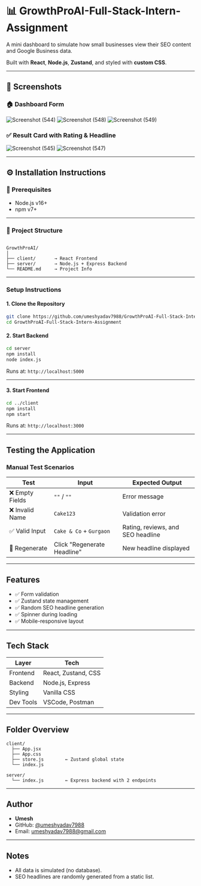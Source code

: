 # 📊 GrowthProAI-Full-Stack-Intern-Assignment

A mini dashboard to simulate how small businesses view their SEO content and Google Business data.

Built with **React**, **Node.js**, **Zustand**, and styled with **custom CSS**.

---

## 📸 Screenshots

### 🏠 Dashboard Form

![Screenshot (544)](https://github.com/user-attachments/assets/43dc95e6-3b1e-4e8f-ad0a-95a9bf8742ec)
![Screenshot (548)](https://github.com/user-attachments/assets/a2ef6ec3-57c9-4eea-abe9-f01bf0612687)
![Screenshot (549)](https://github.com/user-attachments/assets/a53b917e-f19f-469d-afdc-b2d846e50c9a)


### ✅ Result Card with Rating & Headline

![Screenshot (545)](https://github.com/user-attachments/assets/bc39e8a9-37d9-438b-8e6a-8e67eb594526)
![Screenshot (547)](https://github.com/user-attachments/assets/d655def4-d834-422d-9577-c1f1e9e931cd)

---

## ⚙️ Installation Instructions

### 🧩 Prerequisites

- Node.js v16+
- npm v7+

---

### 📁 Project Structure

```

GrowthProAI/
│
├── client/       → React Frontend
├── server/       → Node.js + Express Backend
└── README.md     → Project Info

````

---

### Setup Instructions

#### 1. Clone the Repository

```bash
git clone https://github.com/umeshyadav7988/GrowthProAI-Full-Stack-Intern-Assignment.git
cd GrowthProAI-Full-Stack-Intern-Assignment
````

#### 2. Start Backend

```bash
cd server
npm install
node index.js
```

Runs at: `http://localhost:5000`

---

#### 3. Start Frontend

```bash
cd ../client
npm install
npm start
```

Runs at: `http://localhost:3000`

---

## Testing the Application

### Manual Test Scenarios

| Test           | Input                       | Expected Output                   |
| -------------- | --------------------------- | --------------------------------- |
| ❌ Empty Fields | `""` / `""`                 | Error message                     |
| ❌ Invalid Name | `Cake123`                   | Validation error                  |
| ✅ Valid Input  | `Cake & Co` + `Gurgaon`     | Rating, reviews, and SEO headline |
| 🔁 Regenerate  | Click "Regenerate Headline" | New headline displayed            |

---

## Features

* ✅ Form validation
* ✅ Zustand state management
* ✅ Random SEO headline generation
* ✅ Spinner during loading
* ✅ Mobile-responsive layout

---

## Tech Stack

| Layer     | Tech                |
| --------- | ------------------- |
| Frontend  | React, Zustand, CSS |
| Backend   | Node.js, Express    |
| Styling   | Vanilla CSS         |
| Dev Tools | VSCode, Postman     |

---

## Folder Overview

```
client/
  ├── App.jsx
  ├── App.css
  ├── store.js        ← Zustand global state
  └── index.js

server/
  └── index.js        ← Express backend with 2 endpoints
```

---

##  Author

* **Umesh**
* GitHub: [@umeshyadav7988](https://github.com/umeshyadav7988)
* Email: [umeshyadav7988@gmail.com](mailto:umeshyadav7988@gmail.com)

---

##  Notes

* All data is simulated (no database).
* SEO headlines are randomly generated from a static list.



